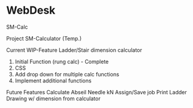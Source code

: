# WebDesk

SM-Calc

Project SM-Calculator (Temp.)

Current WIP-Feature Ladder/Stair dimension calculator

1. Initial Function (rung calc) - Complete
2. CSS
3. Add drop down for multiple calc functions
4. Implement additional functions

Future Features Calculate Abseil Needle kN Assign/Save job Print Ladder Drawing w/ dimension from calculator

